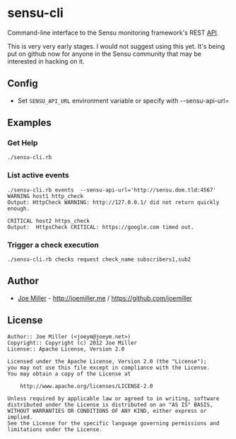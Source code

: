 sensu-cli
=========

Command-line interface to the Sensu monitoring framework's REST [API](https://github.com/sensu/sensu/wiki/Sensu%20API).


This is very very early stages. I would not suggest using this yet. It's being
put on github now for anyone in the Sensu community that may be interested in
hacking on it.

Config
------

- Set `SENSU_API_URL` environment variable or specify with --sensu-api-url=

Examples
--------

### Get Help

    ./sensu-cli.rb


### List active events

    ./sensu-cli.rb events  --sensu-api-url='http://sensu.dom.tld:4567'
    WARNING host1 http_check
    Output: HttpCheck WARNING: http://127.0.0.1/ did not return quickly enough.

    CRITICAL host2 https_check
    Output:  HttpsCheck CRITICAL: https://google.com timed out.

### Trigger a check execution

    ./sensu-cli.rb checks request check_name subscribers1,sub2

Author
------

* [Joe Miller](https://twitter.com/miller_joe) - http://joemiller.me / https://github.com/joemiller

License
-------

    Author:: Joe Miller (<joeym@joeym.net>)
    Copyright:: Copyright (c) 2012 Joe Miller
    License:: Apache License, Version 2.0

    Licensed under the Apache License, Version 2.0 (the "License");
    you may not use this file except in compliance with the License.
    You may obtain a copy of the License at

        http://www.apache.org/licenses/LICENSE-2.0

    Unless required by applicable law or agreed to in writing, software
    distributed under the License is distributed on an "AS IS" BASIS,
    WITHOUT WARRANTIES OR CONDITIONS OF ANY KIND, either express or implied.
    See the License for the specific language governing permissions and
    limitations under the License.